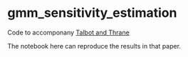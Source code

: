 # gmm_sensitivity_estimation

Code to accomponany [Talbot and Thrane](https://arxiv.org/abs/2012.01317)

The notebook here can reproduce the results in that paper.
